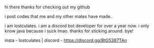 hi there
thanks for checking out my github

i post codes that me and my other mates have made.

i am lostculates. i am a discord bot developer for over a year now.
i only know java because i suck lmao.
thanks for sticking around. bye!

insta - lostculates | 
discord - https://discord.gg/BtG5387TAn
